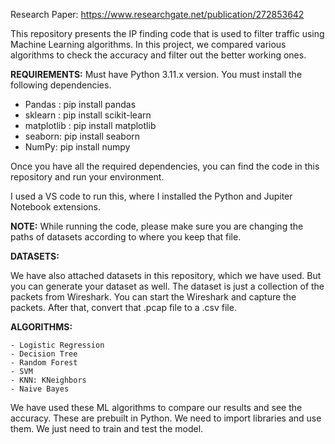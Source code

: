 Research Paper: https://www.researchgate.net/publication/272853642

This repository presents the IP finding code that is used to filter traffic using Machine Learning algorithms.
In this project, we compared various algorithms to check the accuracy and filter out the better working ones.

**REQUIREMENTS:**
Must have Python 3.11.x version.
You must install the following dependencies.
 - Pandas : pip install pandas
 - sklearn : pip install scikit-learn
 - matplotlib : pip install matplotlib
 - seaborn: pip install seaborn
 - NumPy: pip install numpy

Once you have all the required dependencies, you can find the code in this repository and run your environment.

I used a VS code to run this, where I installed the Python and Jupiter Notebook extensions.

**NOTE:**
While running the code, please make sure you are changing the paths of datasets according to where you keep that file.

**DATASETS:**

We have also attached datasets in this repository, which we have used. 
But you can generate your dataset as well. The dataset is just a collection of the packets from Wireshark. You can start the Wireshark and capture the packets. After that, convert that .pcap file to a .csv file.

**ALGORITHMS:**

    - Logistic Regression
    - Decision Tree
    - Random Forest
    - SVM
    - KNN: KNeighbors
    - Naive Bayes
    
We have used these ML algorithms to compare our results and see the accuracy.
These are prebuilt in Python. We need to import libraries and use them.
We just need to train and test the model.

